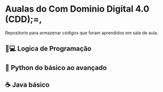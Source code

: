 
# Aualas do Com Dominio Digital 4.0 (CDD);=,

Repositorio para armazenar códigos que foram aprendidos em sala de aula.

## 🧠💻 Logica de Programação

## 🐍 Python do básico ao avançado

## ☕ Java básico